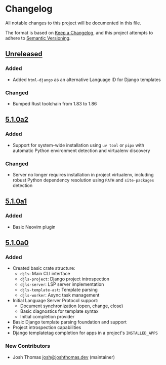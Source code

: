 # Changelog

All notable changes to this project will be documented in this file.

The format is based on [Keep a Changelog](https://keepachangelog.com/en/1.0.0/),
and this project attempts to adhere to [Semantic Versioning](https://semver.org/spec/v2.0.0.html).

<!--
## [${version}]
### Added - for new features
### Changed - for changes in existing functionality
### Deprecated - for soon-to-be removed features
### Removed - for now removed features
### Fixed - for any bug fixes
### Security - in case of vulnerabilities
[${version}]: https://github.com/joshuadavidthomas/django-bird/releases/tag/v${version}
-->

## [Unreleased]

### Added

- Added `html-django` as an alternative Language ID for Django templates

### Changed

- Bumped Rust toolchain from 1.83 to 1.86

## [5.1.0a2]

### Added

- Support for system-wide installation using `uv tool` or `pipx` with automatic Python environment detection and virtualenv discovery

### Changed

- Server no longer requires installation in project virtualenv, including robust Python dependency resolution using `PATH` and `site-packages` detection

## [5.1.0a1]

### Added

- Basic Neovim plugin

## [5.1.0a0]

### Added

- Created basic crate structure:
    - `djls`: Main CLI interface
    - `djls-project`: Django project introspection
    - `djls-server`: LSP server implementation
    - `djls-template-ast`: Template parsing
    - `djls-worker`: Async task management
- Initial Language Server Protocol support:
    - Document synchronization (open, change, close)
    - Basic diagnostics for template syntax
    - Initial completion provider
- Basic Django template parsing foundation and support
- Project introspection capabilities
- Django templatetag completion for apps in a project's `INSTALLED_APPS`

### New Contributors

- Josh Thomas <josh@joshthomas.dev> (maintainer)

[unreleased]: https://github.com/joshuadavidthomas/django-language-server/compare/v5.1.0a2...HEAD
[5.1.0a0]: https://github.com/joshuadavidthomas/django-language-server/releases/tag/v5.1.0a0
[5.1.0a1]: https://github.com/joshuadavidthomas/django-language-server/releases/tag/v5.1.0a1
[5.1.0a2]: https://github.com/joshuadavidthomas/django-language-server/releases/tag/v5.1.0a2
